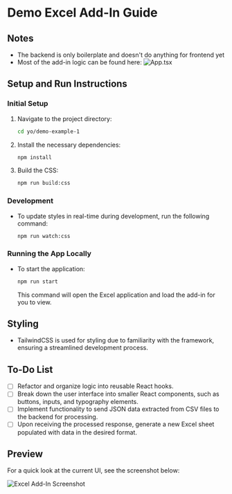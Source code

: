 # Demo Excel Add-In Guide

## Notes
- The backend is only boilerplate and doesn't do anything for frontend yet
- Most of the add-in logic can be found here: ![App.tsx](https://github.com/zeloxx/office-js-demo/blob/main/yo/demo-example-1/src/taskpane/components/App.tsx)

## Setup and Run Instructions

### Initial Setup

1. Navigate to the project directory:

   ```sh
   cd yo/demo-example-1
   ```

2. Install the necessary dependencies:

   ```sh
   npm install
   ```

3. Build the CSS:
   ```sh
   npm run build:css
   ```

### Development

- To update styles in real-time during development, run the following command:
  ```sh
  npm run watch:css
  ```

### Running the App Locally

- To start the application:
  ```sh
  npm run start
  ```
  This command will open the Excel application and load the add-in for you to view.

## Styling

- TailwindCSS is used for styling due to familiarity with the framework, ensuring a streamlined development process.

## To-Do List

- [ ] Refactor and organize logic into reusable React hooks.
- [ ] Break down the user interface into smaller React components, such as buttons, inputs, and typography elements.
- [ ] Implement functionality to send JSON data extracted from CSV files to the backend for processing.
- [ ] Upon receiving the processed response, generate a new Excel sheet populated with data in the desired format.

## Preview

For a quick look at the current UI, see the screenshot below:

![Excel Add-In Screenshot](https://i.gyazo.com/1e4d593a606ff4692ea3667c50bb2a01.png)
